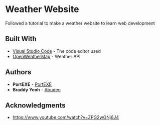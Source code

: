 # Weather Website

Followed a tutorial to make a weather website to learn web development


## Built With

* [Visual Studio Code](https://code.visualstudio.com) - The code editor used
* [OpenWeatherMap](https://openweathermap.org) - Weather API


## Authors

* **PortEXE** - [PortEXE](https://www.portexe.com)
* **Braddy Yeoh** - [Abuden](https://github.com/Abuden)


## Acknowledgments

* https://www.youtube.com/watch?v=ZPG2wGNj6J4
